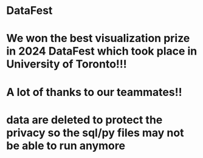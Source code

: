 # DataFest

# We won the best visualization prize in 2024 DataFest which took place in University of Toronto!!!
# A lot of thanks to our teammates!!
# data are deleted to protect the privacy so the sql/py files may not be able to run anymore